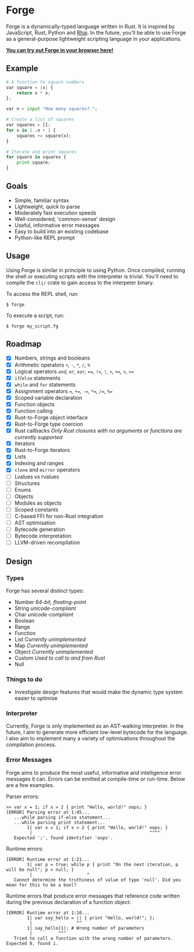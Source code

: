 # Forge

Forge is a dynamically-typed language written in Rust. It is inspired by JavaScript, Rust, Python and [Rhai](https://github.com/jonathandturner/rhai).
In the future, you'll be able to use Forge as a general-purpose lightweight scripting language in your applications.

[**You can try out Forge in your browser here!**](https://forge.jsbarretto.com)

## Example

```py
# A function to square numbers
var square = |x| {
	return x * x;
};

var n = input "How many squares? ";

# Create a list of squares
var squares = [];
for x in 1..n + 1 {
	squares += square(x);
}

# Iterate and print squares
for square in squares {
	print square;
}
```

## Goals

- Simple, familiar syntax
- Lightweight, quick to parse
- Moderately fast execution speeds
- Well-considered, 'common-sense' design
- Useful, informative error messages
- Easy to build into an existing codebase
- Python-like REPL prompt

## Usage

Using Forge is similar in principle to using Python.
Once compiled, running the shell or executing scripts with the interpreter is trivial.
You'll need to compile the `cli/` crate to gain access to the interpeter binary.

To access the REPL shell, run:

```
$ forge
```

To execute a script, run:

```
$ forge my_script.fg
```

## Roadmap

- [x] Numbers, strings and booleans
- [x] Arithmetic operators *`+`, `-`, `*`, `/`, `%`*
- [x] Logical operators *`and`, `or`, `xor`, `==`, `!=`, `!`, `<`, `<=`, `>`, `>=`*
- [x] `if`/`else` statements
- [x] `while` and `for` statements
- [x] Assignment operators *`=`, `+=`, `-=`, `*=`, `/=`, `%=`*
- [x] Scoped variable declaration
- [x] Function objects
- [x] Function calling
- [x] Rust-to-Forge object interface
- [x] Rust-to-Forge type coercion
- [x] Rust callbacks *Only Rust closures with no arguments or functions are currently supported*
- [x] Iterators
- [x] Rust-to-Forge iterators
- [x] Lists
- [x] Indexing and ranges
- [x] `clone` and `mirror` operators
- [ ] Lvalues vs rvalues
- [ ] Structures
- [ ] Enums
- [ ] Objects
- [ ] Modules as objects
- [ ] Scoped constants
- [ ] C-based FFI for non-Rust integration
- [ ] AST optimisation
- [ ] Bytecode generation
- [ ] Bytecode interpretation
- [ ] LLVM-driven recompilation

## Design

### Types

Forge has several distinct types:

- Number *64-bit, floating-point*
- String *unicode-compliant*
- Char *unicode-compliant*
- Boolean
- Range
- Function
- List *Currently unimplemented*
- Map *Currently unimplemented*
- Object *Currently unimplemented*
- Custom *Used to call to and from Rust*
- Null

### Things to do

- Investigate design features that would make the dynamic type system easier to optimise

### Interpreter

Currently, Forge is only implemented as an AST-walking interpreter.
In the future, I aim to generate more efficient low-level bytecode for the language.
I also aim to implement many a variety of optimisations throughout the compilation process.

### Error Messages

Forge aims to produce the most useful, informative and intelligence error messages it can.
Errors can be emitted at compile-time or run-time. Below are a few examples.

Parser errors:

```
>> var x = 1; if x > 2 { print "Hello, world!" oops; }
[ERROR] Parsing error at 1:45...
   ...while parsing if-else statement...
   ...while parsing print statement...
        1| var x = 1; if x > 2 { print "Hello, world!" oops; }
         |                                             ^^^^
   Expected ';', found identifier 'oops'.
```

Runtime errors:

```
[ERROR] Runtime error at 1:21...
        1| var p = true; while p { print "On the next iteration, p will be null"; p = null; }
         |                     ^
   Cannot determine the truthiness of value of type 'null'. Did you mean for this to be a bool?
```

Runtime errors that produce error messages that reference code written during the previous declaration of a function object:

```
[ERROR] Runtime error at 1:10...
        1| var say_hello = || { print "Hello, world!"; };
         |                 ^^
        1| say_hello(1); # Wrong number of parameters
         |          ^^^
   Tried to call a function with the wrong number of parameters. Expected 0, found 1.
```
